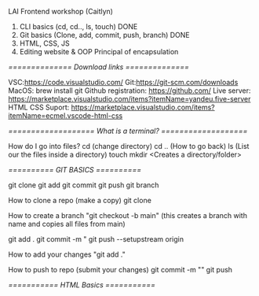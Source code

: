 LAI Frontend workshop (Caitlyn)

1) CLI basics (cd, cd.., ls, touch) DONE
2) Git basics (Clone, add, commit, push, branch) DONE
3) HTML, CSS, JS
4) Editing website & OOP Principal of encapsulation

*==============*
*Download links*
*==============*

VSC:https://code.visualstudio.com/
Git:https://git-scm.com/downloads
MacOS: brew install git
Github registration: https://github.com/
Live server: https://marketplace.visualstudio.com/items?itemName=yandeu.five-server
HTML CSS Suport: https://marketplace.visualstudio.com/items?itemName=ecmel.vscode-html-css

*===================*
*What is a terminal?*
*===================*

How do I go into files?
cd <file location> (change directory)
cd .. (How to go back)
ls (List our the files inside a directory)
touch <file name>
mkdir <Creates a directory/folder>

*==========*
*GIT BASICS*
*==========*

git clone 
git add
git commit
git push
git branch

How to clone a repo (make a copy)
git clone <github link>

How to create a branch 
"git checkout -b <Name > main" (this creates a branch with name <name> and copies all files from main)

git add .
git commit -m "<Description of your task>
git push --setupstream origin <branch name>

How to add your changes
"git add ."

How to push to repo (submit your changes)
git commit -m "<message>"
git push

*===========*
*HTML Basics*
*===========*